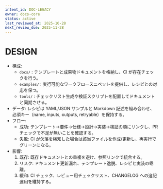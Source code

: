 ```yaml
---
intent_id: DOC-LEGACY
owner: docs-core
status: active
last_reviewed_at: 2025-10-28
next_review_due: 2025-11-28
---
```


# DESIGN

- 構成:
  - `docs/` : テンプレートと成果物ドキュメントを格納し、CI が存在チェックを行う。
  - `examples/` : 実行可能なワークフロースニペットを提供し、レシピとの対応を保つ。
  - `tools/` : チェックリスト生成や検証スクリプトを配置してドキュメントと同期させる。
- データ: レシピは YAML/JSON サンプルと Markdown 記述を組み合わせ、必須キー（name, inputs, outputs, retryable）を保持する。
- フロー:
  - 成功: テンプレート→要件→仕様→設計→実装→検証の順にリンクし、PR チェックで不足が無いことを確認する。
  - 失敗: CI が欠落を検知した場合は該当ファイルを作成/更新し、再実行でグリーンになる。
- 影響:
  1. 既存: 既存ドキュメントとの重複を避け、参照リンクで統合する。
  2. リスク: ドキュメント更新漏れ、テンプレート逸脱、レシピと実装の乖離。
  3. 緩和: CI チェック、レビュー用チェックリスト、CHANGELOG への追記運用を維持する。
